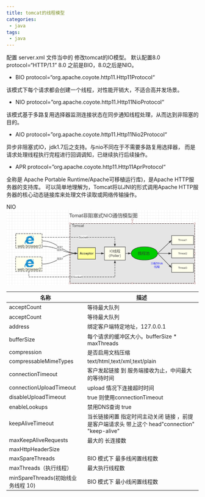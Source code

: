 ```yaml
---
title: tomcat的线程模型
categories:
 - java
tags: 
 - java
---
```



配置 server.xml 文件当中的 <Connector  protocol="HTTP/1.1">修改tomcat的IO模型。
默认配置8.0  protocol=“HTTP/1.1” 8.0 之前是BIO，8.0之后是NIO。

* BIO
protocol=“org.apache.coyote.http11.Http11Protocol“

该模式下每个请求都会创建一个线程，对性能开销大，不适合高并发场景。

* NIO
protocol=”org.apache.coyote.http11.Http11NioProtocol“

该模式基于多路复用选择器监测连接状态在同步通知线程处理，从而达到非阻塞的目的。

* AIO
protocol=”org.apache.coyote.http11.Http11Nio2Protocol“

异步非阻塞式IO，jdk1.7后之支持。与nio不同在于不需要多路复用选择器，
而是请求处理线程执行完程进行回调调知，已继续执行后续操作。

* APR
protocol=”org.apache.coyote.http11.Http11AprProtocol“

全称是 Apache Portable Runtime/Apache可移植运行库)，是Apache HTTP服务器的支持库。
可以简单地理解为，Tomcat将以JNI的形式调用Apache HTTP服务器的核心动态链接库来处理文件读取或网络传输操作。

NIO
![redis-single-thread-model](https://github.com/xuguangwu/xuguangwu.github.io/blob/master/img/in-post/io/tomcat-nio.png?raw=true)


|名称|描述|
|---|---|
| acceptCount | 	等待最大队列
| acceptCount | 	等待最大队列
| address  | 绑定客户端特定地址，127.0.0.1
| bufferSize	 | 每个请求的缓冲区大小。bufferSize * maxThreads
| compression	 | 是否启用文档压缩
| compressableMimeTypes	 | text/html,text/xml,text/plain
| connectionTimeout	 | 客户发起链接 到 服务端接收为止，中间最大的等待时间
| connectionUploadTimeout	 | upload 情况下连接超时时间
| disableUploadTimeout	 | true 则使用connectionTimeout
| enableLookups | 	禁用DNS查询 true
| keepAliveTimeout	 | 当长链接闲置 指定时间主动关闭 链接 ，前提是客户端请求头 带上这个 head"connection" "keep-alive"
| maxKeepAliveRequests	 | 最大的 长连接数
| maxHttpHeaderSize	 | 
| maxSpareThreads	 | BIO 模式下 最多线闲置线程数
| maxThreads（执行线程）	 | 最大执行线程数
| minSpareThreads(初始线业务线程 10) | 	BIO 模式下 最小线闲置线程数
